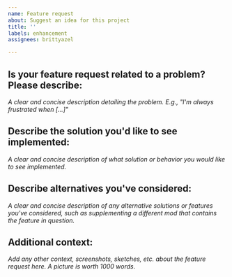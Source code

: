 ```yaml
---
name: Feature request
about: Suggest an idea for this project
title: ''
labels: enhancement
assignees: brittyazel

---
```


## Is your feature request related to a problem? Please describe:
*A clear and concise description detailing the problem. E.g., "I'm always frustrated when [...]"*

## Describe the solution you'd like to see implemented:
*A clear and concise description of what solution or behavior you would like to see implemented.*

## Describe alternatives you've considered:
*A clear and concise description of any alternative solutions or features you've considered, such as supplementing a different mod that contains the feature in question.*

## Additional context:
*Add any other context, screenshots, sketches, etc. about the feature request here. A picture is worth 1000 words.*
